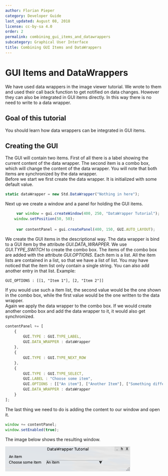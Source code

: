 ```yaml
---
author: Florian Pieper
category: Developer Guide
last_updated: August 08, 2018
license: cc-by-sa 4.0
order: 2
permalink: combining_gui_items_and_datawrappers
subcategory: Graphical User Interface
title: Combining GUI Items and DataWrappers
---
```

<!------------------------------------------------------------------------------------------------
This work is licensed under the Creative Commons Attribution-ShareAlike 4.0 International License.
 To view a copy of this license, visit http://creativecommons.org/licenses/by-sa/4.0/.
 Author: Florian Pieper (fpieper@mail.uni-paderborn.de)
 PADrend Version 1.0.0
------------------------------------------------------------------------------------------------->


# GUI Items and DataWrappers
We have used data wrappers in the image viewer tutorial.
We wrote to them and used their call back function to get notified on data changes.
However they can also be integrated in GUI items directly.
In this way there is no need to write to a data wrapper.

## Goal of this tutorial
You should learn how data wrappers can be integrated in GUI items.

## Creating the GUI
The GUI will contain two items.
First of all there is a label showing the current content of the data wrapper.
The second item is a combo box, which will change the content of the data wrapper.
You will note that both items are synchronized by the data wrapper.  
Before we start we first create the data wrapper.
It is initialized with some default value.

<!---INCLUDE src=GUIDataWrapper.escript, start=14, end=14--->
<!---BEGINN_CODESECTION--->
<!---Automaticly generated section. Do not edit!!!--->
```js
static dataWrapper = new Std.DataWrapper("Nothing in here");
```
<!---END_CODESECTION--->

Next up we create a window and a panel for holding the GUI items.

 <!---INCLUDE src=GUIDataWrapper.escript, start=17, end=20--->
<!---BEGINN_CODESECTION--->
<!---Automaticly generated section. Do not edit!!!--->
```js
     var window = gui.createWindow(400, 250, "DataWrapper Tutorial");
    window.setPosition(50, 50);

     var contentPanel = gui.createPanel(400, 150, GUI.AUTO_LAYOUT);
```
<!---END_CODESECTION--->

We create the GUI items in the descriptional way.
The data wrapper is bind to a GUI item by the attribute _GUI.DATA_WRAPPER_.
We use _GUI.TYPE_SWITCH_ to create the combo box.
The items of the combo box are added with the attribute _GUI.OPTIONS_.
Each item is a list.
All the item lists are contained in a list, so that we have a list of list.
You may have noticed that the item list only contain a single string.
You can also add another entry in that list.
Example:

    GUI_OPTIONS : [[1, "Item 1"], [2, "Item 2"]]

If you would use such a item list, the second value would be the one shown in the combo box, while the first value would be the one written to the data wrapper.  
Again we apply the data wrapper to the combo box.
If we would create another combo box and add the data wrapper to it, it would also get synchronized.

 <!---INCLUDE src=GUIDataWrapper.escript, start=22, end=36--->
<!---BEGINN_CODESECTION--->
<!---Automaticly generated section. Do not edit!!!--->
```js
contentPanel += [
    {
        GUI.TYPE : GUI.TYPE_LABEL,
        GUI.DATA_WRAPPER : dataWrapper
    },
    {
        GUI.TYPE : GUI.TYPE_NEXT_ROW
    },
    {
        GUI.TYPE : GUI.TYPE_SELECT,
        GUI.LABEL : "Choose some item",
        GUI.OPTIONS : [["An item"], ["Another Item"], ["Something different"]],
        GUI.DATA_WRAPPER : dataWrapper
    }
];
```
<!---END_CODESECTION--->

 The last thing we need to do is adding the content to our window and open it.

 <!---INCLUDE src=GUIDataWrapper.escript, start=38, end=39--->
<!---BEGINN_CODESECTION--->
<!---Automaticly generated section. Do not edit!!!--->
```js
window += contentPanel;
window.setEnabled(true);
```
<!---END_CODESECTION--->

The image below shows the resulting window.

![Data Wrapper on GUI Items](window.png)

